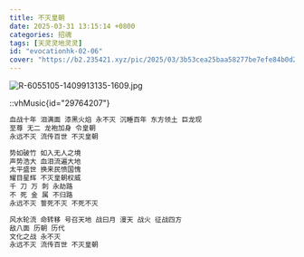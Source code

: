 ```yaml
---
title: 不灭皇朝
date: 2025-03-31 13:15:14 +0800
categories: 招魂
tags: [天灵灵地灵灵]
id: "evocationhk-02-06"
cover: "https://b2.235421.xyz/pic/2025/03/3b53cea25baa58277be7efe84b0d2fd0.jpg"
---
```


![R-6055105-1409913135-1609.jpg](https://b2.235421.xyz/pic/2025/03/3b53cea25baa58277be7efe84b0d2fd0.jpg)

::vhMusic{id="29764207"}

```txt
血战十年 泪满面 漆黑火焰 永不灭 沉睡百年 东方领土 巨龙现
至尊 无二 龙袍加身 令皇朝
永远不灭 流传百世 不灭皇朝

势如破竹 如入无人之境
声势浩大 血泪流遍大地
太平盛世 换来民愤国愧
耀目星辉 不灭皇朝权威
千 刀 万 刺 永劫路
不 死 金 属 不归路
永远不灭 誓死不灭 不死不灭

风水轮流 命转移 号召天地 战曰月 漫天 战火 征战四方
敌八面 历朝 历代
文化之战 永不灭
永远不灭 流传百世 不灭皇朝
```
